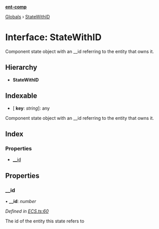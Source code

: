 **[ent-comp](../README.md)**

[Globals](../README.md) › [StateWithID](statewithid.md)

# Interface: StateWithID

Component state object with an __id referring to the entity that owns it.

## Hierarchy

* **StateWithID**

## Indexable

* \[ **key**: *string*\]: any

Component state object with an __id referring to the entity that owns it.

## Index

### Properties

* [__id](statewithid.md#__id)

## Properties

###  __id

• **__id**: *number*

*Defined in [ECS.ts:60](https://github.com/PandawanFr/ent-comp/blob/88eb50f/src/ECS.ts#L60)*

The id of the entity this state refers to